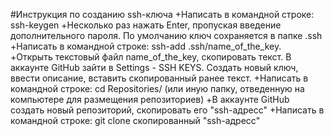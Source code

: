 #Инструкция по созданию ssh-ключа
+Написать в командной строке: ssh-keygen
+Несколько раз нажать Enter, пропуская введение дополнительного пароля. По умолчанию ключ сохраняется в папке .ssh
+Написать в командной строке: ssh-add .ssh/name_of_the_key.
+Открыть текстовый файл name_of_the_key, скопировать текст. В аккаунте GitHub зайти в Settings - SSH KEYS. Создать новый ключ, ввести описание, вставить скопированный ранее текст.
+Написать в командной строке: cd Repositories/ (или иную папку, отведенную на компьютере для размещения репозиториев)
+В аккаунте GitHub создать новый репозиторий, скопировать его "ssh-адресс"
+Написать в командной строке: git clone скопированный "ssh-адресс"